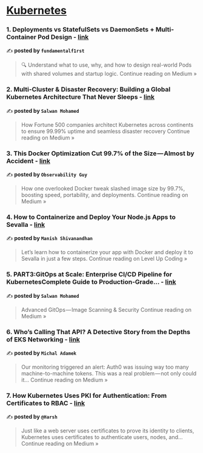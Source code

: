 
<h1><a href=https://medium.com/tag/kubernetes/recommended target="_blank" rel="noopener noreferrer">Kubernetes</a></h1>
<h3>1. Deployments vs StatefulSets vs DaemonSets + Multi-Container Pod Design - <a href="https://medium.com/@faizansadik1234/deployments-vs-statefulsets-vs-daemonsets-multi-container-pod-design-9046de544f19?source=rss------kubernetes-5" target="_blank" rel="noopener noreferrer">link</a></h3>

✍️ **posted by `fundamentalf1rst`**

<blockquote>🔍 Understand what to use, why, and how to design real-world Pods with shared volumes and startup logic.
Continue reading on Medium »</blockquote>

<h3>2. Multi-Cluster & Disaster Recovery: Building a Global Kubernetes Architecture That Never Sleeps - <a href="https://medium.com/@salwan.mohamed/multi-cluster-disaster-recovery-building-a-global-kubernetes-architecture-that-never-sleeps-fcaf5b0e352a?source=rss------kubernetes-5" target="_blank" rel="noopener noreferrer">link</a></h3>

✍️ **posted by `Salwan Mohamed`**

<blockquote>How Fortune 500 companies architect Kubernetes across continents to ensure 99.99% uptime and seamless disaster recovery
Continue reading on Medium »</blockquote>

<h3>3. This Docker Optimization Cut 99.7% of the Size — Almost by Accident - <a href="https://observabilityguy.medium.com/this-docker-optimization-cut-99-7-of-the-size-almost-by-accident-82fb42a003e5?source=rss------kubernetes-5" target="_blank" rel="noopener noreferrer">link</a></h3>

✍️ **posted by `Observability Guy`**

<blockquote>How one overlooked Docker tweak slashed image size by 99.7%, boosting speed, portability, and deployments.
Continue reading on Medium »</blockquote>

<h3>4. How to Containerize and Deploy Your Node.js Apps to Sevalla - <a href="https://levelup.gitconnected.com/how-to-containerize-and-deploy-your-node-js-apps-to-sevalla-ce4b00c45b02?source=rss------kubernetes-5" target="_blank" rel="noopener noreferrer">link</a></h3>

✍️ **posted by `Manish Shivanandhan`**

<blockquote>Let’s learn how to containerize your app with Docker and deploy it to Sevalla in just a few steps.
Continue reading on Level Up Coding »</blockquote>

<h3>5. PART3:GitOps at Scale: Enterprise CI/CD Pipeline for KubernetesComplete Guide to Production-Grade… - <a href="https://medium.com/@salwan.mohamed/part3-gitops-at-scale-enterprise-ci-cd-pipeline-for-kubernetescomplete-guide-to-production-grade-6d76465b790e?source=rss------kubernetes-5" target="_blank" rel="noopener noreferrer">link</a></h3>

✍️ **posted by `Salwan Mohamed`**

<blockquote>Advanced GitOps — Image Scanning & Security
Continue reading on Medium »</blockquote>

<h3>6. Who’s Calling That API? A Detective Story from the Depths of EKS Networking - <a href="https://medium.com/@mad_cz/whos-calling-that-api-a-detective-story-from-the-depths-of-eks-networking-98070b7012a2?source=rss------kubernetes-5" target="_blank" rel="noopener noreferrer">link</a></h3>

✍️ **posted by `Michal Adamek`**

<blockquote>Our monitoring triggered an alert: Auth0 was issuing way too many machine-to-machine tokens. This was a real problem — not only could it…
Continue reading on Medium »</blockquote>

<h3>7. How Kubernetes Uses PKI for Authentication: From Certificates to RBAC - <a href="https://harsh05.medium.com/how-kubernetes-uses-pki-for-authentication-from-certificates-to-rbac-496fc47d40a6?source=rss------kubernetes-5" target="_blank" rel="noopener noreferrer">link</a></h3>

✍️ **posted by `@Harsh`**

<blockquote>Just like a web server uses certificates to prove its identity to clients, Kubernetes uses certificates to authenticate users, nodes, and…
Continue reading on Medium »</blockquote>

